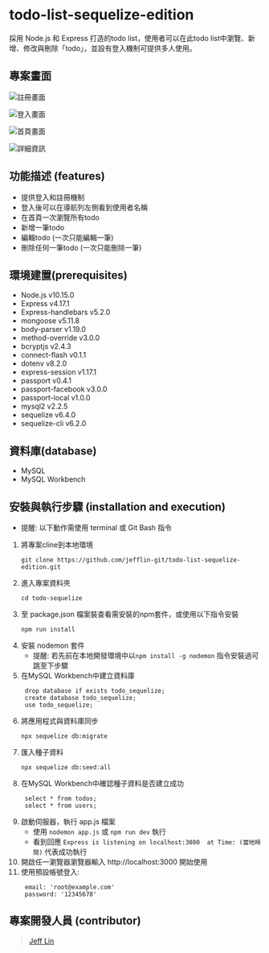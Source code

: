 # todo-list-sequelize-edition
採用 Node.js 和 Express 打造的todo list，使用者可以在此todo list中瀏覽、新增、修改與刪除「todo」，並設有登入機制可提供多人使用。

## 專案畫面
![註冊畫面](https://i.imgur.com/e0J1bUN.png)

![登入畫面](https://i.imgur.com/HqvlCdu.png)

![首頁畫面](https://i.imgur.com/rzagYN1.png)

![詳細資訊](https://i.imgur.com/DWsD4Bk.png)

## 功能描述 (features)
- 提供登入和註冊機制
- 登入後可以在導航列左側看到使用者名稱
- 在首頁一次瀏覽所有todo
- 新增一筆todo
- 編輯todo (一次只能編輯一筆)
- 刪除任何一筆todo (一次只能刪除一筆)

## 環境建置(prerequisites)
- Node.js v10.15.0
- Express v4.17.1
- Express-handlebars v5.2.0
- mongoose v5.11.8
- body-parser v1.19.0
- method-override v3.0.0
- bcryptjs v2.4.3
- connect-flash v0.1.1
- dotenv v8.2.0
- express-session v1.17.1
- passport v0.4.1
- passport-facebook v3.0.0
- passport-local v1.0.0
- mysql2 v2.2.5
- sequelize v6.4.0
- sequelize-cli v6.2.0

## 資料庫(database)
- MySQL
- MySQL Workbench

## 安裝與執行步驟 (installation and execution)
- 提醒: 以下動作需使用 terminal 或 Git Bash 指令
1. 將專案cline到本地環境
   ```
   git clone https://github.com/jefflin-git/todo-list-sequelize-edition.git
   ```
2. 進入專案資料夾
   ```
   cd todo-sequelize
   ```
3. 至 package.json 檔案裝查看需安裝的npm套件，或使用以下指令安裝
   ```
   npm run install
   ```
4. 安裝 nodemon 套件
   - 提醒: 若先前在本地開發環境中以`npm install -g nodemon` 指令安裝過可跳至下步驟
5. 在MySQL Workbench中建立資料庫
   ```
    drop database if exists todo_sequelize;
    create database todo_sequelize;
    use todo_sequelize;
    ```
6. 將應用程式與資料庫同步
   ```
   npx sequelize db:migrate
   ```
7. 匯入種子資料
    ```
    npx sequelize db:seed:all
    ```
8. 在MySQL Workbench中確認種子資料是否建立成功
   ```
    select * from todos;
    select * from users;
    ```
9. 啟動伺服器，執行 app.js 檔案
   - 使用 `nodemon app.js` 或 `npm run dev` 執行
   - 看到回應 `Express is listening on localhost:3000  at Time: (當地時間)` 代表成功執行
10. 開啟任一瀏覽器瀏覽器輸入 http://localhost:3000 開始使用
11. 使用預設帳號登入:
    ```
     email: 'root@example.com'
     password: '12345678'
    ```
## 專案開發人員 (contributor)
> [Jeff Lin](https://github.com/jefflin-git)